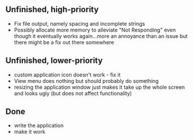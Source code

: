 ## Unfinished, high-priority ##

  * Fix file output, namely spacing and incomplete strings
  * Possibly allocate more memory to alleviate "Not Responding" even though it eventually works again...more an annoyance than an issue but there might be a fix out there somewhere

## Unfinished, lower-priority ##

  * custom application icon doesn't work - fix it
  * View menu does nothing but should probably do something
  * resizing the application window just makes it take up the whole screen and looks ugly (but does not affect functionality)

## Done ##

  * write the application
  * make it work